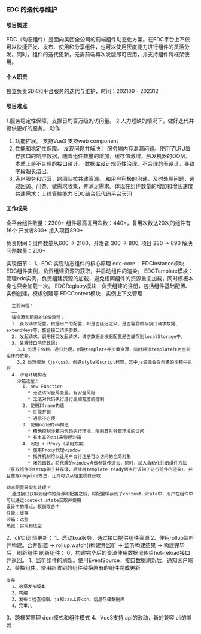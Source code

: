 ### EDC 的迭代与维护
#### 项目概述
EDC（动态组件）是面向美团全公司的前端组件动态化方案。在EDC平台上不仅可以快捷开发、发布、使用和分享组件，也可以使用灰度能力进行组件的灵活分发。同时，组件的迭代更新，无需前端再次发版即可应用，并支持组件跨框架使用。
#### 个人职责
独立负责SDK和平台服务的迭代与维护，时间：202109 - 202312
#### 项目难点
1.服务稳定性保障，支撑日均百万级的访问量。
2.人力短缺的情况下，做好迭代并提供更好的服务。
动作：
1. 功能扩展。
    支持Vue3
    支持web component
2. 性能和稳定性保障。
    发现问题并解决：
    服务端内存泄漏问题。使用了LRU缓存接口的响应数据，随着组件数量的增加，缓存值激增，触发机器的OOM。本质上是不合理的接口设计。
    数据库设计规范性治理。不合理的表设计，导致字段超长溢出。
3. 客户服务和运营，跨团队拉共建资源。
    和用户积极的沟通，及时处理问题，通过回访、问卷，做需求收集，并满足需求。体现在组件数量的增加和增长速度
    共建需求：上线管控能力
    EDC结合低代码平台天河
#### 工作成果
全平台组件数量：2300+
组件最高复用次数：440+，复用次数达20次的组件有16个
开发者800+
接入项目890+

负责期间：组件数量从600 -> 2100，开发者 300 -> 800, 项目 280 -> 890
解决问题数量：200+


实现细节：
1、EDC 实现动态组件的核心原理
    edc-core：
      EDCInstance模块：EDC组件实例，负责组建资源的获取，并启动组件的渲染。
      EDCTemplate模块：管理edc实例，负责组建资源的加载，避免相同组件的资源重复加载，同时模板本身也只会加载一次。
      EDCRegistry模块：负责组建的注册，包括组件基础配置、实例创建，模板创建等
      EDCContext模块：实例上下文管理

      主要流程：
      ……
      请资源和配置的详细流程：
      1. 获取请求配置。根据用户的配置，如是否延迟渲染、是否需要缓存接口请求数据、extendKeys等，整合接口请求参数。
      2. 发起请求。调用接口发起请求，请求数据会根据配置是否缓存到localStorage中。
      3. 处理接口响应数据:
        3.1 处理子依赖。递归处理，创建template并加载资源，同时将该template作为当前组件的依赖。
        3.2 处理资源（js/css）。创建style和script标签，其中js资源会在创建的沙箱中执行
      4. 沙箱环境构造
        沙箱选型：
          1. new Function
            * 无法访问全局变量，有安全风险
            * 无法对代码执行进行更细粒度的控制
          2. 使用Iframe构造
            * 性能开销
            * 通信不方便
          3. 使用node的vm构造
            * 精确控制沙箱内代码执行环境，限制其对外部环境的访问
            * 有丰富的api来管理沙箱
          4. 闭包 + Proxy（采用方案）
            * 使用Proxy代理window
            * 插件机制可以让用户自行注册可以访问的全局对象
            * 闭包函数，将代理的window当做参数传进去，同时，加入自动化注册组件方法（获取组件的setup钩子并存储，后续再template ready后执行该钩子进行组件的渲染），并且重写require方法，让其可以从宿主项目获取

    动态配置获取与处理？
      通过接口获取到组件的资源和配置之后，将配置保存到了context.state中，用户在组件中可以通过context.state获取并使用
    设计中的难点，权衡取舍？
    性能：缓存
    沙箱：选型
    热更：实现和选型
2、cli实现
    热更新：
    1、启动koa服务，通过接口提供组件资源
    2、使用rollup监听并构建。合并配置 -> rollup.watch()构建并监听 -> 监听构建结果 -> 构建完毕后，刷新组件
      刷新组件：
        0、构建完毕后的资源使用数据流传给hot-reload接口并返回。
        1、监听组件的刷新。使用EventSource，接口数据刷新后，通知客户端
        2、替换组件。使用新收到的组件替换原有的组件完成更新

    发布
      1、选择发布版本
      2、构建
      3、发布：检查权限、js和css上传cdn、信息存储数据库
      4、完事儿
3、跨框架原理
    dom模式和组件模式
4、Vue3支持
    api的改动，新的兼容
    cli的兼容